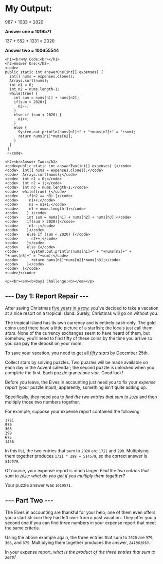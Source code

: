 <body>
<main>
  <div>
    <h1>My Output:<br></h1>
    <p>987 + 1033 = 2020</p>
    <p><strong>Answer one = 1019571</strong></p>
    <p>137 + 552 + 1331 = 2020</p>
    <p><strong>Answer two = 100655544</strong></p>
    
    <h1><br>My Code:<br></h1>
    <h2>Answer One:</h2>
    <code>
    public static int answerOne(int[] expenses) {
      int[] nums = expenses.clone();
      Arrays.sort(nums);
      int n1 = 0;
      int n2 = nums.length-1;
      while(true) {
        int sum = nums[n1] + nums[n2]; 
        if(sum > 2020){
          n2--;
        }
        else if (sum < 2020) {
          n1++;
        }
        else {
          System.out.println(nums[n1]+" + "+nums[n2]+" = "+sum);
          return nums[n1]*nums[n2];
        }
      }
     }
     </code>
      
    <h2><br>Answer Two:</h2>  
    <code>public static int answerTwo(int[] expenses) {</code>
    <code>  int[] nums = expenses.clone();</code>
    <code>  Arrays.sort(nums);</code>
    <code>  int n1 = 0;</code>
    <code>  int n2 = 1;</code>
    <code>  int n3 = nums.length-1;</code>
    <code>  while(true) {</code>
    <code>    if(n2 == n3) {</code>
    <code>     n1++;</code>
    <code>     n2 = n1+1;</code>
    <code>     n3 = nums.length-1;</code>    
    <code>    } </code>
    <code>    int sum = nums[n1] + nums[n2] + nums[n3];</code>
    <code>    if(sum > 2020){</code>
    <code>     n3--;</code>
    <code>    }</code>
    <code>    else if (sum < 2020) {</code>
    <code>      n2++;</code>
    <code>    }</code>
    <code>    else {</code>
    <code>      System.out.println(nums[n1]+" + "+nums[n2]+" + "+nums[n3]+" = "+sum);</code>
    <code>      return nums[n1]*nums[n2]*nums[n3];</code>
    <code>    }</code>
    <code>  }</code>
    <code>}</code>
    
    <p><br><em><b>Day1 Challenge:<b></em></p>
  </div>  
  
<article class="day-desc"><h2>--- Day 1: Report Repair ---</h2><p>After saving Christmas <a href="/events">five years in a row</a>, you've decided to take a vacation at a nice resort on a tropical island. <span title="WHAT COULD GO WRONG">Surely</span>, Christmas will go on without you.</p>
<p>The tropical island has its own currency and is entirely cash-only.  The gold coins used there have a little picture of a starfish; the locals just call them <em class="star">stars</em>. None of the currency exchanges seem to have heard of them, but somehow, you'll need to find fifty of these coins by the time you arrive so you can pay the deposit on your room.</p>
<p>To save your vacation, you need to get all <em class="star">fifty stars</em> by December 25th.</p>
<p>Collect stars by solving puzzles.  Two puzzles will be made available on each day in the Advent calendar; the second puzzle is unlocked when you complete the first.  Each puzzle grants <em class="star">one star</em>. Good luck!</p>
<p>Before you leave, the Elves in accounting just need you to fix your <em>expense report</em> (your puzzle input); apparently, something isn't quite adding up.</p>
<p>Specifically, they need you to <em>find the two entries that sum to <code>2020</code></em> and then multiply those two numbers together.</p>
<p>For example, suppose your expense report contained the following:</p>
<pre><code>1721
979
366
299
675
1456
</code></pre>
<p>In this list, the two entries that sum to <code>2020</code> are <code>1721</code> and <code>299</code>. Multiplying them together produces <code>1721 * 299 = 514579</code>, so the correct answer is <code><em>514579</em></code>.</p>
<p>Of course, your expense report is much larger. <em>Find the two entries that sum to <code>2020</code>; what do you get if you multiply them together?</em></p>
</article>
<p>Your puzzle answer was <code>1019571</code>.</p><article class="day-desc"><h2 id="part2">--- Part Two ---</h2><p>The Elves in accounting are thankful for your help; one of them even offers you a starfish coin they had left over from a past vacation. They offer you a second one if you can find <em>three</em> numbers in your expense report that meet the same criteria.</p>
<p>Using the above example again, the three entries that sum to <code>2020</code> are <code>979</code>, <code>366</code>, and <code>675</code>. Multiplying them together produces the answer, <code><em>241861950</em></code>.</p>
<p>In your expense report, <em>what is the product of the three entries that sum to <code>2020</code>?</em></p>
</article>
</main>
</body>
